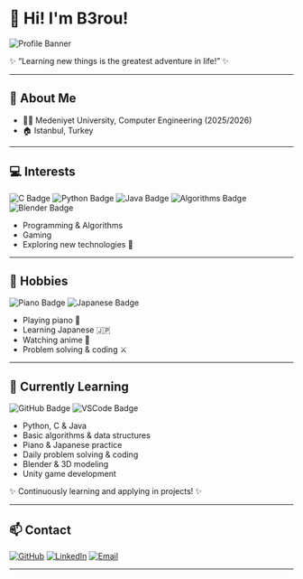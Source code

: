 # 👋 Hi! I'm B3rou!  

![Profile Banner](https://imgur.com/a/0kMpuHN)

✨ “Learning new things is the greatest adventure in life!” ✨  

---

## 🏫 About Me
- 👨‍🎓 Medeniyet University, Computer Engineering (2025/2026)  
- 🏠 Istanbul, Turkey

---

## 💻 Interests

![C Badge](https://img.shields.io/badge/C-00599C?style=for-the-badge&logo=c&logoColor=white)
![Python Badge](https://img.shields.io/badge/Python-3776AB?style=for-the-badge&logo=python&logoColor=white)
![Java Badge](https://img.shields.io/badge/Java-007396?style=for-the-badge&logo=java&logoColor=white)
![Algorithms Badge](https://img.shields.io/badge/Algorithms-FE7F23?style=for-the-badge)
![Blender Badge](https://img.shields.io/badge/Blender-F5792A?style=for-the-badge&logo=blender&logoColor=white)

- Programming & Algorithms  
- Gaming  
- Exploring new technologies 🚀  

---

## 🎹 Hobbies

![Piano Badge](https://img.shields.io/badge/Piano-000000?style=for-the-badge&logo=pianotiles&logoColor=white)
![Japanese Badge](https://img.shields.io/badge/Japanese-Red?style=for-the-badge&logo=appveyor&logoColor=white)

- Playing piano 🎹  
- Learning Japanese 🇯🇵  
- Watching anime 🎥  
- Problem solving & coding ⚔️
  
---

## 🌱 Currently Learning

![GitHub Badge](https://img.shields.io/badge/GitHub-181717?style=for-the-badge&logo=github&logoColor=white)
![VSCode Badge](https://img.shields.io/badge/VSCode-007ACC?style=for-the-badge&logo=visual-studio-code&logoColor=white)

- Python, C & Java  
- Basic algorithms & data structures  
- Piano & Japanese practice  
- Daily problem solving & coding  
- Blender & 3D modeling  
- Unity game development

✨ Continuously learning and applying in projects! ✨

---

## 📫 Contact

[![GitHub](https://img.shields.io/badge/GitHub-181717?style=for-the-badge&logo=github&logoColor=white)](https://github.com/b3rou)
[![LinkedIn](https://img.shields.io/badge/LinkedIn-0A66C2?style=for-the-badge&logo=linkedin&logoColor=white)](https://www.linkedin.com/in/muhammedberatkolip)
[![Email](https://img.shields.io/badge/Email-D14836?style=for-the-badge&logo=gmail&logoColor=white)](mailto:beratkolip@gmail.com)

---
